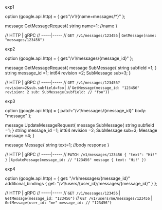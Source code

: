 exp1

option (google.api.http) = {
    get:"/v1/{name=messages/*}"
};

message GetMessageRequest{
    string name=1; //name
}

// HTTP | gRPC
// -----|-----
// `GET /v1/messages/123456`  | `GetMessage(name: "messages/123456")`

exp2

option (google.api.http) = {
   get:"/v1/messages/{message_id}"
};

message GetMessageRequest{
  message SubMessage{
    string subfield =1;
  }
  string message_id =1;
  int64 revision =2;
  SubMessage sub=3;
}

// HTTP | gRPC
// -----|-----
// `GET /v1/messages/123456?revision=2&sub.subfield=foo` |
// `GetMessage(message_id: "123456" revision: 2 sub: SubMessage(subfield:
// "foo"))`


exp3

option (google.api.http) = {
  patch:"/v1/messages/{message_id}"
  body: "message"
};

message UpdateMessageRequest{
    message SubMessage{
        string subfield =1;
    }
    string message_id =1;
    int64 revision =2;
    SubMessage sub=3;
    Message message =4;
}

message Message{
    string text=1; //body response
}

// HTTP | gRPC
// -----|-----
// `PATCH /v1/messages/123456 { "text": "Hi!" }` | `UpdateMessage(message_id:
// "123456" message { text: "Hi!" })`


exp4

option (google.api.http) = {
    get: "/v1/messages/{message_id}"
    additional_bindings {
    get: "/v1/users/{user_id}/messages/{message_id}"
    }
};



// HTTP | gRPC
// -----|-----
// `GET /v1/messages/123456` | `GetMessage(message_id: "123456")`
// `GET /v1/users/me/messages/123456` | `GetMessage(user_id: "me" message_id:
// "123456")`